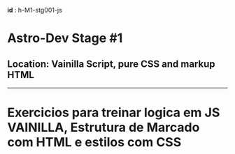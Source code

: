 __id__ :  h-M1-stg001-js
# Astro-Dev Stage #1
## Location: Vainilla Script, pure CSS and markup HTML
-----

# Exercicios para treinar logica em JS VAINILLA, Estrutura de Marcado com HTML e estilos com CSS

